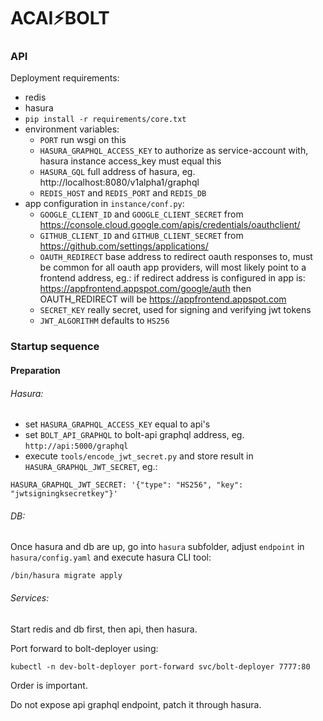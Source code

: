 # ACAI⚡BOLT

### API

Deployment requirements:

* redis
* hasura
* `pip install -r requirements/core.txt`
* environment variables:
    * `PORT` 
    run wsgi on this
    * `HASURA_GRAPHQL_ACCESS_KEY` 
    to authorize as service-account with, hasura instance access_key must equal this
    * `HASURA_GQL` 
    full address of hasura, eg. http://localhost:8080/v1alpha1/graphql
    * `REDIS_HOST` and `REDIS_PORT` and `REDIS_DB`
* app configuration in `instance/conf.py`:
    * `GOOGLE_CLIENT_ID` and `GOOGLE_CLIENT_SECRET` 
    from https://console.cloud.google.com/apis/credentials/oauthclient/
    * `GITHUB_CLIENT_ID` and `GITHUB_CLIENT_SECRET` 
    from https://github.com/settings/applications/
    * `OAUTH_REDIRECT` 
    base address to redirect oauth responses to, 
    must be common for all oauth app providers, will most likely point to a frontend 
    address, eg.:
    if redirect address is configured in app is:  
    https://appfrontend.appspot.com/google/auth
    then OAUTH_REDIRECT will be https://appfrontend.appspot.com
    * `SECRET_KEY` 
    really secret, used for signing and verifying jwt tokens
    * `JWT_ALGORITHM` 
    defaults to `HS256`

### Startup sequence

#### Preparation

###### Hasura:

* set `HASURA_GRAPHQL_ACCESS_KEY` equal to api's
* set `BOLT_API_GRAPHQL` to bolt-api graphql address, eg. `http://api:5000/graphql`
* execute `tools/encode_jwt_secret.py` and store result in `HASURA_GRAPHQL_JWT_SECRET`, eg.:
```
HASURA_GRAPHQL_JWT_SECRET: '{"type": "HS256", "key": "jwtsigningksecretkey"}'
```

###### DB:

Once hasura and db are up, go into `hasura` subfolder, 
adjust `endpoint` in `hasura/config.yaml` 
and execute hasura CLI tool:
```
/bin/hasura migrate apply
```

###### Services:

Start redis and db first, then api, then hasura.

Port forward to bolt-deployer using:
```
kubectl -n dev-bolt-deployer port-forward svc/bolt-deployer 7777:80
```

Order is important.

Do not expose api graphql endpoint, patch it through hasura.